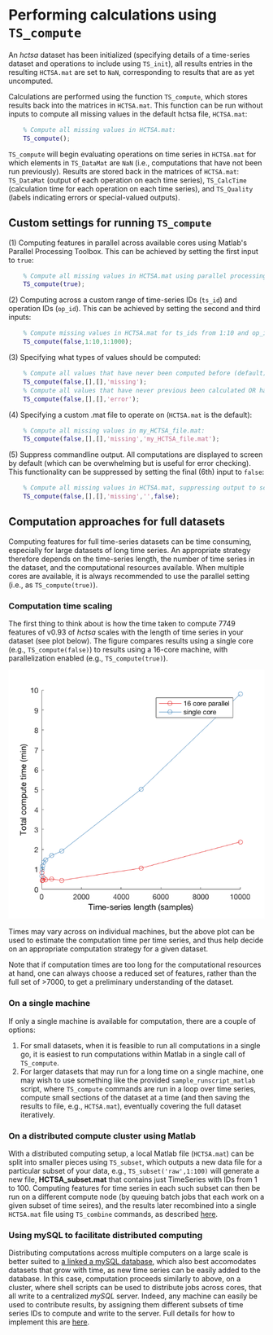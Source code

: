 # Performing calculations using `TS_compute`

An _hctsa_ dataset has been initialized (specifying details of a time-series dataset and operations to include using `TS_init`), all results entries in the resulting `HCTSA.mat` are set to `NaN`, corresponding to results that are as yet uncomputed.

Calculations are performed using the function `TS_compute`, which stores results back into the matrices in `HCTSA.mat`.
This function can be run without inputs to compute all missing values in the default hctsa file, `HCTSA.mat`:
```matlab
    % Compute all missing values in HCTSA.mat:
    TS_compute();
```
`TS_compute` will begin evaluating operations on time series in `HCTSA.mat` for which elements in `TS_DataMat` are `NaN` (i.e., computations that have not been run previously). Results are stored back in the matrices of `HCTSA.mat`: `TS_DataMat` (output of each operation on each time series), `TS_CalcTime` (calculation time for each operation on each time series), and `TS_Quality` (labels indicating errors or special-valued outputs).

## Custom settings for running `TS_compute`

(1) Computing features in parallel across available cores using Matlab's Parallel Processing Toolbox. This can be achieved by setting the first input to `true`:
```matlab
    % Compute all missing values in HCTSA.mat using parallel processing:
    TS_compute(true);
```
(2) Computing across a custom range of time-series IDs (`ts_id`) and operation IDs (`op_id`). This can be achieved by setting the second and third inputs:
```matlab
    % Compute missing values in HCTSA.mat for ts_ids from 1:10 and op_ids from 1:1000
    TS_compute(false,1:10,1:1000);
```
(3) Specifying what types of values should be computed:
```matlab
    % Compute all values that have never been computed before (default)
    TS_compute(false,[],[],'missing');
    % Compute all values that have never previous been calculated OR have previously been computed but returned an error:
    TS_compute(false,[],[],'error');
```
(4) Specifying a custom .mat file to operate on (`HCTSA.mat` is the default):
```matlab
    % Compute all missing values in my_HCTSA_file.mat:
    TS_compute(false,[],[],'missing','my_HCTSA_file.mat');
```
(5) Suppress commandline output. All computations are displayed to screen by default (which can be overwhelming but is useful for error checking). This functionality can be suppressed by setting the final (6th) input to `false`:
```matlab
    % Compute all missing values in HCTSA.mat, suppressing output to screen:
    TS_compute(false,[],[],'missing','',false);
```

## Computation approaches for full datasets

Computing features for full time-series datasets can be time consuming, especially for large datasets of long time series. An appropriate strategy therefore depends on the time-series length, the number of time series in the dataset, and the computational resources available. When multiple cores are available, it is always recommended to use the parallel setting (i.e., as `TS_compute(true)`).

### Computation time scaling

The first thing to think about is how the time taken to compute 7749 features of v0.93 of _hctsa_ scales with the length of time series in your dataset (see plot below). The figure compares results using a single core (e.g., `TS_compute(false)`) to results using a 16-core machine, with parallelization enabled (e.g., `TS_compute(true)`).

![](/img/computeScaling.png)

Times may vary across on individual machines, but the above plot can be used to estimate the computation time per time series, and thus help decide on an appropriate computation strategy for a given dataset.

Note that if computation times are too long for the computational resources at hand, one can always choose a reduced set of features, rather than the full set of >7000, to get a preliminary understanding of the dataset.

### On a single machine
If only a single machine is available for computation, there are a couple of options:

1. For small datasets, when it is feasible to run all computations in a single go, it is easiest to run computations within Matlab in a single call of `TS_compute`.
2. For larger datasets that may run for a long time on a single machine, one may wish to use something like the provided `sample_runscript_matlab` script, where `TS_compute` commands are run in a loop over time series, compute small sections of the dataset at a time (and then saving the results to file, e.g., `HCTSA.mat`), eventually covering the full dataset iteratively.

### On a distributed compute cluster using Matlab

With a distributed computing setup, a local Matlab file (`HCTSA.mat`) can be split into smaller pieces using `TS_subset`, which outputs a new data file for a particular subset of your data, e.g., `TS_subset('raw',1:100)` will generate a new file, **HCTSA_subset.mat** that contains just TimeSeries with IDs from 1 to 100.
Computing features for time series in each such subset can then be run on a different compute node (by queuing batch jobs that each work on a given subset of time seires), and the results later recombined into a single `HCTSA.mat` file using `TS_combine` commands, as described [here](working_with_hctsa_files.md).

### Using mySQL to facilitate distributed computing

Distributing computations across multiple computers on a large scale is better suited to [a linked a mySQL database](overview_mysql_database.md), which also best accomodates datasets that grow with time, as new time series can be easily added to the database.
In this case, computation proceeds similarly to above, on a cluster, where shell scripts can be used to distribute jobs across cores, that all write to a centralized _mySQL_ server.
Indeed, any machine can easily be used to contribute results, by assigning them different subsets of time series IDs to compute and write to the server.
Full details for how to implement this are [here](overview_mysql_database.md).